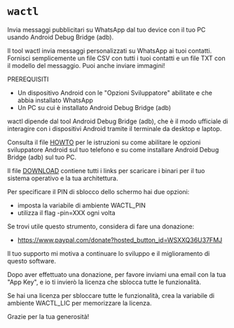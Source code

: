 # `wactl`

Invia messaggi pubblicitari su WhatsApp dal tuo device con il tuo PC usando Android Debug Bridge (adb).

Il tool wactl invia messaggi personalizzati su WhatsApp ai tuoi contatti.
Fornisci semplicemente un file CSV con tutti i tuoi contatti e un file TXT
con il modello del messaggio. Puoi anche inviare immagini!

PREREQUISITI

 * Un dispositivo Android con le "Opzioni Sviluppatore" abilitate
   e che abbia installato WhatsApp
 * Un PC su cui è installato Android Debug Bridge (adb)

wactl dipende dal tool Android Debug Bridge (adb), che è il modo 
ufficiale di interagire con i dispositivi Android tramite il terminale
da desktop e laptop.

Consulta il file [HOWTO](HOWTO_it.md) per le istruzioni su come abilitare
le opzioni sviluppatore Android sul tuo telefono e su come installare
Android Debug Bridge (adb) sul tuo PC.

Il file [DOWNLOAD](DOWNLOAD.md) contiene tutti i links per scaricare i binari
per il tuo sistema operativo e la tua architettura.

Per specificare il PIN di sblocco dello schermo hai due opzioni:

 * imposta la variabile di ambiente WACTL_PIN
 * utilizza il flag -pin=XXX ogni volta

Se trovi utile questo strumento, considera di fare una donazione:

  * https://www.paypal.com/donate?hosted_button_id=WSXXQ36U37FMJ

Il tuo supporto mi motiva a continuare lo sviluppo e il miglioramento 
di questo software.

Dopo aver effettuato una donazione, per favore inviami una email con 
la tua "App Key", e io ti invierò la licenza che sblocca tutte le 
funzionalità.

Se hai una licenza per sbloccare tutte le funzionalità, crea la
variabile di ambiente WACTL_LIC per memorizzare la licenza.

Grazie per la tua generosità!